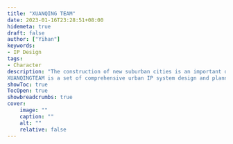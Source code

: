 ```yaml
---
title: "XUANQING TEAM"
date: 2023-01-16T23:28:51+08:00
hidemeta: true
draft: false
author: ["Yihan"]
keywords: 
- IP Design
tags: 
- Character
description: "The construction of new suburban cities is an important direction in the development of urbanisation in China today. However, the lack of and convergence in the external image of cities has prevented most of the 'new cities' from making an impression on the wider public.
XUANQINGTEAM is a set of comprehensive urban IP system design and planning for Qingpu, which is based on the characteristics and advantages of Qingpu development, using design thinking to operate and express, to leave a memory point in the city promotion process, and make the city information be more effectively accessed, thus improving the city's external image and helping the city to further develop."
showToc: true
TocOpen: true
showbreadcrumbs: true
cover:
    image: ""
    caption: ""
    alt: ""
    relative: false
---
```


